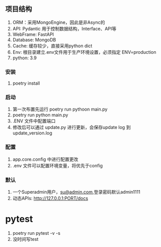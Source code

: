 ## 项目结构
1. ORM：采用MongoEngine，因此是非Async的
2. API: Pydantic 用于控制数据结构，Interface、API等
3. WebFrame: FastAPI
4. Database: MongoDB
5. Cache: 缓存较少，直接采用python dict
6. Env: 根目录建立.env文件用于生产环境设置，必须指定 ENV=production
7. python: 3.9


### 安装
1. poetry install

### 启动
1. 第一次布置先运行 poetry run pythoon main.py
2. poetry run python main.py 
3. .ENV 文件中配置端口
4. 修改后可以通过 update.py 进行更新，会保存update log 到update_version.log

### 配置
1. app.core.config 中进行配置更改
2. .env 文件可以配置环境变量，将优先于config

### 默认
1. 一个Superadmin用户，su@admin.com,登录密码默认admin1111
2. 动态APIs: http://127.0.0.1:PORT/docs

# pytest
1. poetry run pytest -v -s
2. 没时间写test


